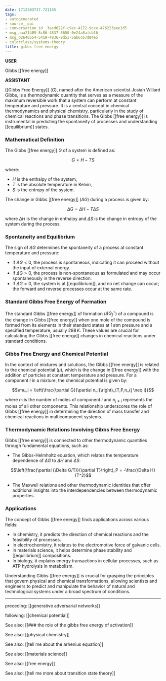 ```yaml
---
date: 1712303737.721185
tags:
- autogenerated
- source__oai
- conversation_id__3aed622f-c9ec-4172-9cee-476223eee1d5
- msg_aaa21409-8c86-4837-8650-0e24a8afcb16
- msg_d2640554-5419-4836-9d53-5ab6c67d84e5
- colorclass/systems-theory
title: gibbs free energy
---
```


**USER**

Gibbs [[free energy]]


**ASSISTANT**

[[Gibbs Free Energy]] ($G$), named after the American scientist Josiah Willard Gibbs, is a thermodynamic quantity that serves as a measure of the maximum reversible work that a system can perform at constant temperature and pressure. It is a central concept in chemical thermodynamics and physical chemistry, particularly in the study of chemical reactions and phase transitions. The Gibbs [[free energy]] is instrumental in predicting the spontaneity of processes and understanding [[equilibrium]] states.

### Mathematical Definition

The Gibbs [[free energy]] $G$ of a system is defined as:

$$G = H - TS$$

where:
- $H$ is the enthalpy of the system,
- $T$ is the absolute temperature in Kelvin,
- $S$ is the entropy of the system.

The change in Gibbs [[free energy]] ($\Delta G$) during a process is given by:

$$\Delta G = \Delta H - T\Delta S$$

where $\Delta H$ is the change in enthalpy and $\Delta S$ is the change in entropy of the system during the process.

### Spontaneity and Equilibrium

The sign of $\Delta G$ determines the spontaneity of a process at constant temperature and pressure:
- If $\Delta G < 0$, the process is spontaneous, indicating it can proceed without the input of external energy.
- If $\Delta G > 0$, the process is non-spontaneous as formulated and may occur spontaneously in the reverse direction.
- If $\Delta G = 0$, the system is at [[equilibrium]], and no net change can occur; the forward and reverse processes occur at the same rate.

### Standard Gibbs Free Energy of Formation

The standard Gibbs [[free energy]] of formation ($\Delta G_f^\circ$) of a compound is the change in Gibbs [[free energy]] when one mole of the compound is formed from its elements in their standard states at $1\, \text{atm}$ pressure and a specified temperature, usually $298\,K$. These values are crucial for calculating the Gibbs [[free energy]] changes in chemical reactions under standard conditions.

### Gibbs Free Energy and Chemical Potential

In the context of mixtures and solutions, the Gibbs [[free energy]] is related to the chemical potential ($\mu$), which is the change in [[free energy]] with the addition of particles at constant temperature and pressure. For a component $i$ in a mixture, the chemical potential is given by:

$$\mu_i = \left(\frac{\partial G}{\partial n_i}\right)_{T,P,n_{j \neq i}}$$

where $n_i$ is the number of moles of component $i$ and $n_{j \neq i}$ represents the moles of all other components. This relationship underscores the role of Gibbs [[free energy]] in determining the direction of mass transfer and chemical reactions in multicomponent systems.

### Thermodynamic Relations Involving Gibbs Free Energy

Gibbs [[free energy]] is connected to other thermodynamic quantities through fundamental equations, such as:

- The Gibbs-Helmholtz equation, which relates the temperature dependence of $\Delta G$ to $\Delta H$ and $\Delta S$:

$$\left(\frac{\partial (\Delta G/T)}{\partial T}\right)_P = -\frac{\Delta H}{T^2}$$

- The Maxwell relations and other thermodynamic identities that offer additional insights into the interdependencies between thermodynamic properties.

### Applications

The concept of Gibbs [[free energy]] finds applications across various fields:
- In chemistry, it predicts the direction of chemical reactions and the feasibility of processes.
- In electrochemistry, it relates to the electromotive force of galvanic cells.
- In materials science, it helps determine phase stability and [[equilibrium]] compositions.
- In biology, it explains energy transactions in cellular processes, such as ATP hydrolysis in metabolism.

Understanding Gibbs [[free energy]] is crucial for grasping the principles that govern physical and chemical transformations, allowing scientists and engineers to predict and manipulate the behavior of natural and technological systems under a broad spectrum of conditions.


---

preceding: [[generative adversarial networks]]  


following: [[chemical potential]]

See also: [[### the role of the gibbs free energy of activation]]


See also: [[physical chemistry]]


See also: [[tell me about the arhenius equation]]


See also: [[materials science]]


See also: [[free energy]]


See also: [[tell me more about transition state theory]]